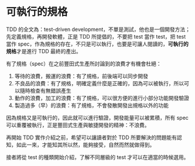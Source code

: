 可執行的規格
============

TDD 的全文為：test-driven development，不單是測試，他也是一個開發方法；先定義規格，再開發軟體，正是 TDD 所提倡的，不要把 test 當作 test，把 test 當作 spec，作為規格的存在，不只是可以執行，也要是可讓人閱讀的，**可執行的規格**才是進行 TDD 最終的產出。

有了規格（spec）在之前豐田式生產所討論到的浪費才有機會杜絕：

1.	等待的浪費，搬運的浪費：有了規格，前後端可以同步開發
2.	不良品的浪費：有了規格，明確定義什麼是正確的，因為可以被執行，所以可以隨時檢查有無錯誤產生
3.	動作的浪費，加工的浪費：有了規格，可以很方便的進行小部分功能開發驗證
4.	製造過多（早）的浪費：有了規格，不會發散開發出規格以外的功能

因為規格又是可執行的，因此就可以進行驗證，開發能量可以被累積，所有 spec 可以重覆被執行，正是豐田式生產與敏捷開發的精神：不浪費。

再開始 TDD 實作介紹之前，希望可以讓讀者對於 TDD 所要解決的問題能有認知，如此一來，才能知其所以然，能夠接受，自然而然就做得到。

接者將從 test 的種類開始介紹，了解不同層級的 test 才可以在適當的時候選用。
